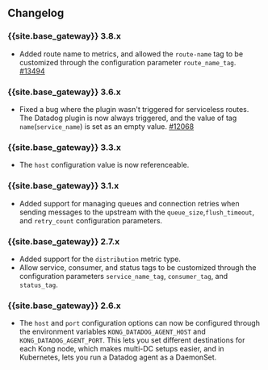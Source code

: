 ## Changelog

### {{site.base_gateway}} 3.8.x
* Added route name to metrics, and allowed the `route-name` tag to be customized through the configuration parameter `route_name_tag`.
 [#13494](https://github.com/Kong/kong/pull/13494)

### {{site.base_gateway}} 3.6.x
* Fixed a bug where the plugin wasn't triggered for serviceless routes. 
  The Datadog plugin is now always triggered, and the value of tag `name`(`service_name`) is set as an empty value.
 [#12068](https://github.com/Kong/kong/issues/12068)

### {{site.base_gateway}} 3.3.x
* The `host` configuration value is now referenceable.

### {{site.base_gateway}} 3.1.x
* Added support for managing queues and connection retries when sending messages to the upstream with 
the `queue_size`,`flush_timeout`, and `retry_count` configuration parameters. 

### {{site.base_gateway}} 2.7.x
* Added support for the `distribution` metric type.
* Allow service, consumer, and status tags to be customized through the configuration parameters `service_name_tag`, `consumer_tag`, and `status_tag`.

### {{site.base_gateway}} 2.6.x
* The `host` and `port` configuration options can now be configured through the environment variables `KONG_DATADOG_AGENT_HOST` and `KONG_DATADOG_AGENT_PORT`.
This lets you set different destinations for each Kong node, which makes multi-DC setups easier, and in Kubernetes, lets you run a Datadog agent as a DaemonSet.
